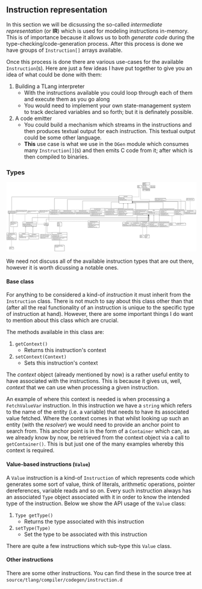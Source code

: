 ## Instruction representation

In this section we will be dicsussing the so-called _intermediate representation_ (or **IR**)
which is used for modeling instructions in-memory. This is of importance because it allows
us to both _generate code_ during the type-checking/code-generation process. After this process
is done we have groups of `Instruction[]` arrays available.

Once this process is done there are various use-cases for the available `Instruction`(s).
Here are just a few ideas I have put together to give you an idea of what could be done
with them:

1. Building a TLang interpreter
    * With the instructions available you could loop through each
    of them and execute them as you go along
    * You would need to implement your own state-management system
    to track declared variables and so forth; but it is definately
    possible.
2. A code emitter
    * You could build a mechanism which streams in the instructions
    and then produces textual output for each instruction. This
    textual output could be some other language.
    * **This** use case is what we use in the `DGen` module which
    consumes many `Instruction[]`(s) and then emits C code from
    it; after which is then compiled to binaries.

### Types

[![](docs/uml/Instruction_in_memory_IR.svg)](../../uml/Instruction_in_memory_IR.svg)

We need not discuss all of the available instruction types that are out
there, however it is worth dicussing a notable ones.

#### Base class

For anything to be considered a kind-of _instruction_ it must inherit
from the `Instruction` class. There is not much to say about this
class other than that (after all the real functionality of an
instruction is unique to the specific type of instruction at hand).
However, there are some important things I do want to mention
about this class which are crucial.

The methods available in this class are:

1. `getContext()`
    * Returns this instruction's context
2. `setContext(Context)`
    * Sets this instruction's context

The _context_ object (already mentioned by now) is a rather useful entity
to have associated with the instructions. This is because it gives us, well,
_context_ that we can use when processing a given instruction.

An example of where this context is needed is when processing a `FetchValueVar`
instruction. In this instruction we have a `string` which refers to the name
of the entity (i.e. a variable) that needs to have its associated value
fetched. Where the context comes in that whilst looking up such an entity
(with the _resolver_) we would need to provide an anchor point to search
from. This anchor point is in the form of a `Container` which can, as
we already know by now, be retrieved from the context object via a call
to `getContainer()`. This is but just one of the many examples whereby this
context is required.

#### Value-based instructions (`Value`)

A `Value` instruction is a kind-of `Instruction` of which represents code
which generates some sort of value, think of literals, arithmetic operations,
pointer dereferences, variable reads and so on. Every such instruction always
has an associated `Type` object associated with it in order to know the
intended type of the instruction. Below we show the API usage of the `Value`
class:

1. `Type getType()`
    * Returns the type associated with this instruction
2. `setType(Type)`
    * Set the type to be associated with this instruction

There are quite a few instructions which sub-type this `Value` class.

#### Other instructions

There are some other instructions. You can find these in the source
tree at `source/tlang/compiler/codegen/instruction.d`
